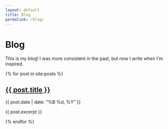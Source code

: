 ```yaml
---
layout: default
title: Blog
permalink: /blog/
---
```


# Blog

This is my blog! I was more consistent in the past, but now I write when I'm inspired.

<div class="posts">
  {% for post in site.posts %}
    <article class="post">
      <h2><a href="{{ post.url }}">{{ post.title }}</a></h2>
      <time datetime="{{ post.date | date: "%Y-%m-%d" }}">{{ post.date | date: "%B %d, %Y" }}</time>
      <p>{{ post.excerpt }}</p>
    </article>
  {% endfor %}
</div>
